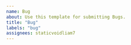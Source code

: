 ```yaml
---
name: Bug
about: Use this template for submitting Bugs.
title: "Bug"
labels: "bug"
assignees: staticvoidliam7
---
```

